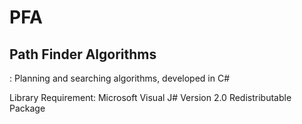 # PFA
<h2>Path Finder Algorithms</h2> : Planning and searching algorithms, developed in C#

Library Requirement: Microsoft Visual J# Version 2.0 Redistributable Package
